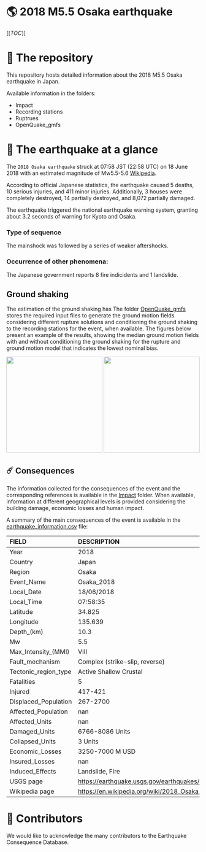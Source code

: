 # 🌎 2018 M5.5 Osaka earthquake
[[_TOC_]]

# 📂 The repository  

This repository hosts detailed information about the 2018 M5.5 Osaka earthquake in Japan.

Available information in the folders:

- Impact
- Recording stations
- Ruptrues
- OpenQuake_gmfs 


# 🚀 The earthquake at a glance 
The `2018 Osaka earthquake` struck at 07:58 JST (22:58 UTC) on 18 June 2018 with an estimated magnitude of Mw5.5-5.6 [Wikipedia](https://en.wikipedia.org/wiki/2018_Osaka_earthquake).

According to official Japanese statistics, the earthquake caused 5 deaths, 10 serious injuries, and 411 minor injuries. Additionally, 3 houses were completely destroyed, 14 partially destroyed, and 8,072 partially damaged.

The earthquake triggered the national earthquake warning system, granting about 3.2 seconds of warning for Kyoto and Osaka.

### Type of sequence
The mainshock was followed by a series of weaker aftershocks.


### Occurrence of other phenomena: 
The Japanese government reports 8 fire indicidents and 1 landslide.

## Ground shaking

The estimation of the ground shaking has The folder [OpenQuake_gmfs](./OpenQuake_gmfs/) stores the required input files to generate the ground motion fields considering different rupture solutions and conditioning the ground shaking to the recording stations for the event, when available. The figures below present an example of the results, showing the median ground motion fields with and without conditioning the ground shaking for the rupture and ground motion model that indicates the lowest nominal bias.

<img src="./OpenQuake_gmfs/median_gmf_stations_none.png" height="250">
<img src="./OpenQuake_gmfs/median_gmf_stations_seismic.png" height="250">

## ☄️ Consequences

The information collected for the consequences of the event and the corresponding references is available in the [Impact](./Impact) folder. When available, information at different geographical levels is provided considering the building damage, economic losses and human impact.

A summary of the main consequences of the event is available in the [earthquake_information.csv](./earthquake_information.csv) file:

| FIELD                | DESCRIPTION                                                            |
|:---------------------|:-----------------------------------------------------------------------|
| Year                 | 2018                                                                   |
| Country              | Japan                                                                  |
| Region               | Osaka                                                                  |
| Event_Name           | Osaka_2018                                                             |
| Local_Date           | 18/06/2018                                                             |
| Local_Time           | 07:58:35                                                               |
| Latitude             | 34.825                                                                 |
| Longitude            | 135.639                                                                |
| Depth_(km)           | 10.3                                                                   |
| Mw                   | 5.5                                                                    |
| Max_Intensity_(MMI)  | VIII                                                                   |
| Fault_mechanism      | Complex (strike-slip, reverse)                                         |
| Tectonic_region_type | Active Shallow Crustal                                                 |
| Fatalities           | 5                                                                      |
| Injured              | 417-421                                                                |
| Displaced_Population | 267-2700                                                               |
| Affected_Population  | nan                                                                    |
| Affected_Units       | nan                                                                    |
| Damaged_Units        | 6766-8086 Units                                                        |
| Collapsed_Units      | 3 Units                                                                |
| Economic_Losses      | 3250-7000 M USD                                                        |
| Insured_Losses       | nan                                                                    |
| Induced_Effects      | Landslide, Fire                                                        |
| USGS page            | https://earthquake.usgs.gov/earthquakes/eventpage/us1000eu1c/executive |
| Wikipedia page       | https://en.wikipedia.org/wiki/2018_Osaka_earthquake                    |


# 🌟 Contributors 

We would like to acknowledge the many contributors to the Earthquake Consequence Database.
